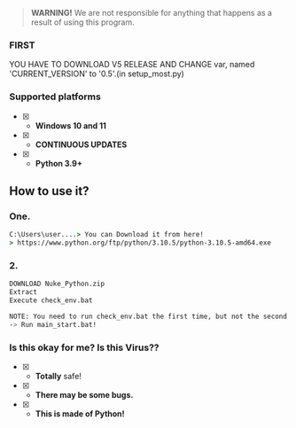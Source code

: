 > **WARNING!**
We are not responsible for anything that happens as a result of using this program.

### FIRST
YOU HAVE TO DOWNLOAD V5 RELEASE AND CHANGE var, named 'CURRENT_VERSION' to '0.5'.(in setup_most.py)


### Supported platforms
- [x] - **Windows 10 and 11**
- [x] - **CONTINUOUS UPDATES**
- [x] - **Python 3.9+**

## How to use it?

### One.
```cmd
C:\Users\user....> You can Download it from here!
> https://www.python.org/ftp/python/3.10.5/python-3.10.5-amd64.exe
```
### 2.
```sh
DOWNLOAD Nuke_Python.zip
Extract
Execute check_env.bat

NOTE: You need to run check_env.bat the first time, but not the second time onwards.
-> Run main_start.bat!
```

### Is this okay for me? Is this Virus??

- [x] - **Totally** safe!
- [x] - **There may be some bugs.**
- [x] - **This is made of Python!**
